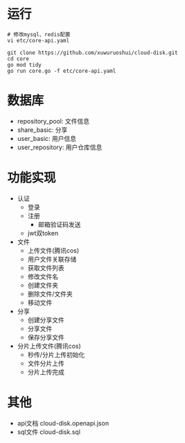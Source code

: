# 运行
```shell
# 修改mysql、redis配置
vi etc/core-api.yaml

git clone https://github.com/xuwuruoshui/cloud-disk.git
cd core
go mod tidy
go run core.go -f etc/core-api.yaml
```

# 数据库
- repository_pool: 文件信息
- share_basic: 分享
- user_basic: 用户信息
- user_repository: 用户仓库信息

# 功能实现
- 认证
    - 登录
    - 注册
        - 邮箱验证码发送
    - jwt双token
- 文件
    - 上传文件(腾讯cos)
    - 用户文件关联存储
    - 获取文件列表
    - 修改文件名
    - 创建文件夹
    - 删除文件/文件夹
    - 移动文件
- 分享
    - 创建分享文件
    - 分享文件
    - 保存分享文件
- 分片上传文件(腾讯cos)
    - 秒传/分片上传初始化
    - 文件分片上传
    - 分片上传完成

# 其他
- api文档
cloud-disk.openapi.json
- sql文件
cloud-disk.sql

